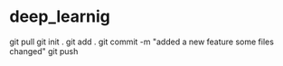 # deep_learnig
git pull 
git init .
git add .
git commit -m "added a new feature some files changed"
git push
